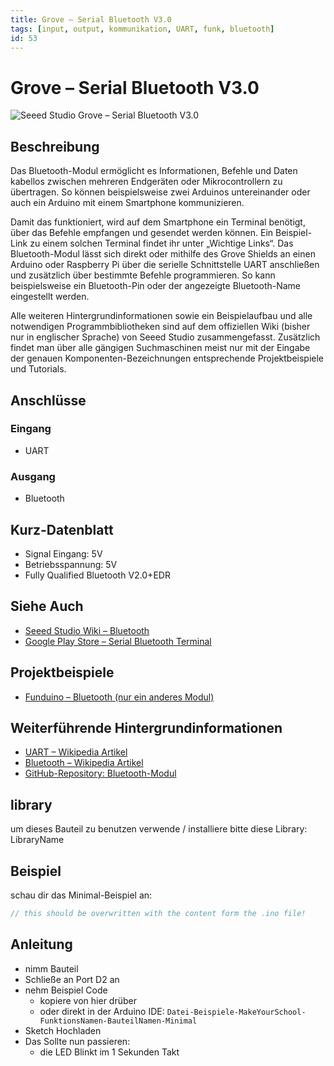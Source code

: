 ```yaml
---
title: Grove – Serial Bluetooth V3.0
tags: [input, output, kommunikation, UART, funk, bluetooth]
id: 53
---
```


# Grove – Serial Bluetooth V3.0

![Seeed Studio Grove – Serial Bluetooth V3.0](https://makeyourschool.de/wp-content/uploads/2018/10/53_bluetooth-modul-1024x1024.jpg)

## Beschreibung

Das Bluetooth-Modul ermöglicht es Informationen, Befehle und Daten kabellos zwischen mehreren Endgeräten oder Mikrocontrollern zu übertragen. 
So können beispielsweise zwei Arduinos untereinander oder auch ein Arduino mit einem Smartphone kommunizieren. 
<!-- more_details -->
Damit das funktioniert, wird auf dem Smartphone ein Terminal benötigt, über das Befehle empfangen und gesendet werden können. 
Ein Beispiel-Link zu einem solchen Terminal findet ihr unter „Wichtige Links“. 
Das Bluetooth-Modul lässt sich direkt oder mithilfe des Grove Shields an einen Arduino oder Raspberry Pi über die serielle Schnittstelle UART anschließen und zusätzlich über bestimmte Befehle programmieren. 
So kann beispielsweise ein Bluetooth-Pin oder der angezeigte Bluetooth-Name eingestellt werden.

Alle weiteren Hintergrundinformationen sowie ein Beispielaufbau und alle notwendigen Programmbibliotheken sind auf dem offiziellen Wiki (bisher nur in englischer Sprache) von Seeed Studio zusammengefasst. Zusätzlich findet man über alle gängigen Suchmaschinen meist nur mit der Eingabe der genauen Komponenten-Bezeichnungen entsprechende Projektbeispiele und Tutorials.

## Anschlüsse

### Eingang

-   UART

### Ausgang

-   Bluetooth

## Kurz-Datenblatt

-   Signal Eingang: 5V
-   Betriebsspannung: 5V
-   Fully Qualified Bluetooth V2.0+EDR

## Siehe Auch

- [Seeed Studio Wiki – Bluetooth](http://wiki.seeedstudio.com/Grove-Serial_Bluetooth_v3.0/)
- [Google Play Store – Serial Bluetooth Terminal](https://play.google.com/store/apps/details?id=de.kai_morich.serial_bluetooth_terminal&hl=de)

## Projektbeispiele

- [Funduino – Bluetooth (nur ein anderes Modul)](https://funduino.de/tutorial-hc-05-und-hc-06-bluetooth)

## Weiterführende Hintergrundinformationen

-    [UART – Wikipedia Artikel](https://de.wikipedia.org/wiki/Universal_Asynchronous_Receiver_Transmitter)
-    [Bluetooth – Wikipedia Artikel](https://de.wikipedia.org/wiki/Bluetooth)
-    [GitHub-Repository: Bluetooth-Modul](https://github.com/Make-Your-School/mks-GroveSerialBluetoothv3.0)


## library
um dieses Bauteil zu benutzen verwende / installiere bitte diese Library: LibraryName
<!-- TODO: CONTENT change library name -->

## Beispiel

schau dir das Minimal-Beispiel an:

```c++:./examples/GroveSerialBluetooth3.0_minimal/GroveSerialBluetooth3.0_minimal.ino
// this should be overwritten with the content form the .ino file!
```

## Anleitung

<!-- TODO: CONTENT change guide -->
- nimm Bauteil
- Schließe an Port D2 an
- nehm Beispiel Code 
    - kopiere von hier drüber
    - oder direkt in der Arduino IDE: 
        `Datei-Beispiele-MakeYourSchool-FunktionsNamen-BauteilNamen-Minimal`
- Sketch Hochladen
- Das Sollte nun passieren:
    - die LED Blinkt im 1 Sekunden Takt

